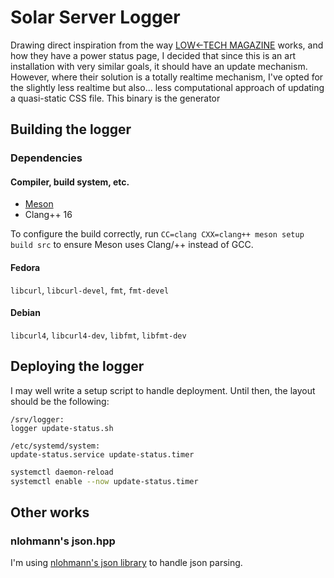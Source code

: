 # Solar Server Logger

Drawing direct inspiration from the way [LOW←TECH MAGAZINE](https://solar.lowtechmagazine.com/power/) works, and how they have a power status page, I decided that since this is an art installation with very similar goals, it should have an update mechanism. However, where their solution is a totally realtime mechanism, I've opted for the slightly less realtime but also... less computational approach of updating a quasi-static CSS file. This binary is the generator 

## Building the logger

### Dependencies

#### Compiler, build system, etc.

- [Meson](https://mesonbuild.com/)
- Clang++ 16

To configure the build correctly, run `CC=clang CXX=clang++ meson setup build src` to ensure Meson uses Clang/++ instead of GCC.

#### Fedora

`libcurl`, `libcurl-devel`, `fmt`, `fmt-devel`

#### Debian

`libcurl4`, `libcurl4-dev`, `libfmt`, `libfmt-dev`

## Deploying the logger

I may well write a setup script to handle deployment. Until then, the layout should be the following:

```
/srv/logger:
logger update-status.sh

/etc/systemd/system:
update-status.service update-status.timer
```

```sh
systemctl daemon-reload
systemctl enable --now update-status.timer
```

## Other works

### nlohmann's json.hpp

I'm using [nlohmann's json library](https://github.com/nlohmann/json) to handle json parsing.
